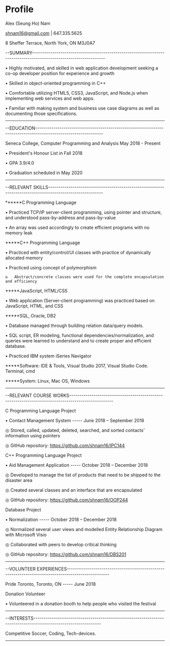 # Profile

Alex (Seung Ho) Nam

shnam16@gmail.com | 647.335.5625

8 Sheffer Terrace, North York, ON M3J0A7

--SUMMARY------------------------------------------------------------------------------------------------------------------


•	Highly motivated, and skilled in web application development seeking a co-op developer position for experience and growth

•	Skilled in object-oriented programming in C++

•	Comfortable utilizing HTML5, CSS3, JavaScript, and Node.js when implementing web services and web apps.

•	Familiar with making system and business use case diagrams as well as documenting those specifications.

--------------------------------------------------------------------------------------------------------------------------


--EDUCATION---------------------------------------------------------------------------------------------------------------


Seneca College, Computer Programming and Analysis	            May 2018 - Present

•	President's Honour List in Fall 2018

•	GPA 3.9/4.0

•	Graduation scheduled in May 2020

--------------------------------------------------------------------------------------------------------------------------

--RELEVANT SKILLS--------------------------------------------------------------------------------------------------------- 


******C Programming Language

•	Practiced TCP/IP server-client programming, using pointer and structure, and understood pass-by-address and pass-by-value

•	An array was used accordingly to create efficient programs with no memory leak

*****C++ Programming Language

•	Practiced with entity/control/UI classes with practice of dynamically allocated memory

•	Practiced using concept of polymorphism

    ◎	Abstract/concrete classes were used for the complete encapsulation and efficiency
    
*****JavaScript, HTML/CSS

•	Web application (Server-client programming) was practiced based on JavaScript, HTML, and CSS

*****SQL, Oracle, DB2

•	Database managed through building relation data/query models.

•	SQL script, ER modeling, functional dependencies/normalization, and queries were learned to understand and to create proper and efficient database.

•	Practiced IBM system iSeries Navigator

*****Software: IDE & Tools, Visual Studio 2017, Visual Studio Code. Terminal, cmd

*****System: Linux, Mac OS, Windows

--------------------------------------------------------------------------------------------------------------------------

--RELEVANT COURSE WORKS--------------------------------------------------------------------------------------------------- 


C Programming Language Project

•	Contact Management System                 -----          June 2018 – September 2018

◎	Stored, called, updated, deleted, searched, and sorted contacts’ information using pointers

◎	GitHub repository: https://github.com/shnam16/IPC144

C++ Programming Language Project

•	Aid Management Application              -----          October 2018 – December 2018

◎	Developed to manage the list of products that need to be shipped to the disaster area

◎	Created several classes and an interface that are encapsulated

◎	GitHub repository: https://github.com/shnam16/OOP244

Database Project

•	Normalization                       -----             October 2018 – December 2018

◎	Normalized several user views and modelled Entity Relationship Diagram with Microsoft Visio

◎	Collaborated with peers to develop critical thinking

◎	GitHub repository: https://github.com/shnam16/DBS201

--------------------------------------------------------------------------------------------------------------------------

--VOLUNTEER EXPERIENCES---------------------------------------------------------------------------------------------------


Pride Toronto, Toronto, ON                 -----                           June 2018

Donation Volunteer

•	Volunteered in a donation booth to help people who visited the festival

--------------------------------------------------------------------------------------------------------------------------

--INTERESTS---------------------------------------------------------------------------------------------------------------


Competitive Soccer, Coding, Tech-devices.

--------------------------------------------------------------------------------------------------------------------------
